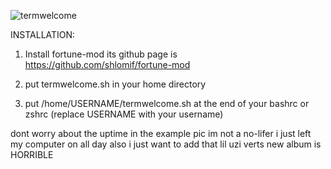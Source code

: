 ![termwelcome](https://github.com/user-attachments/assets/5f5ebd07-41e0-472b-8f19-902452f90b2a)

INSTALLATION:

1. Install fortune-mod its github page is https://github.com/shlomif/fortune-mod

2. put termwelcome.sh in your home directory

3. put /home/USERNAME/termwelcome.sh at the end of your bashrc or zshrc (replace USERNAME with your username)


dont worry about the uptime in the example pic im not a no-lifer i just left my computer on all day
also i just want to add that lil uzi verts new album is HORRIBLE
